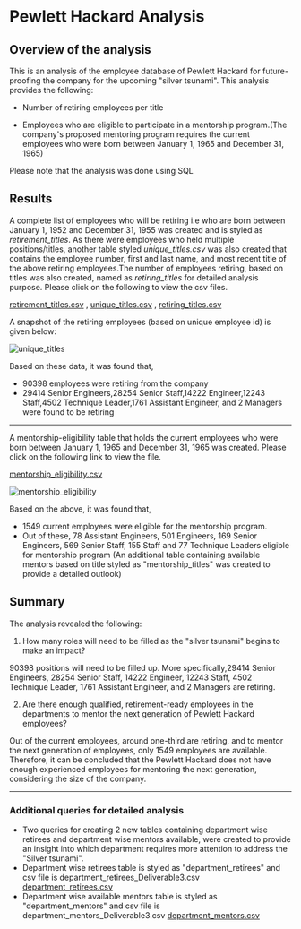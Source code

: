 # Pewlett Hackard Analysis

## Overview of the analysis

This is an analysis of the employee database of Pewlett Hackard for future-proofing the company for the upcoming "silver tsunami". This analysis provides the following:

-  Number of retiring employees per title

- Employees who are eligible to participate in a mentorship program.(The company's proposed mentoring program requires the current employees who were born between January 1,    1965 and December 31, 1965)

Please note that the analysis was done using SQL
## Results

A complete list of employees who will be retiring i.e who are born between January 1, 1952 and December 31, 1955 was created and is styled as _retirement_titles_. As there were employees who held multiple positions/titles, another table styled _unique_titles.csv_ was also created that contains the employee number, first and last name, and most recent title of the above retiring employees.The number of employees retiring, based on titles was also created, named as _retiring_titles_  for detailed analysis purpose. 
Please click on the following to view the csv files.

[retirement_titles.csv](https://github.com/sarikahkumar/Pewlett_Hackard_new/files/7361219/retirement_titles.csv) , 
[unique_titles.csv](https://github.com/sarikahkumar/Pewlett_Hackard_new/files/7361189/unique_titles.csv) ,
[retiring_titles.csv](https://github.com/sarikahkumar/Pewlett_Hackard_new/files/7361220/retiring_titles.csv)

A snapshot of the retiring employees (based on unique employee id) is given below:

 ![unique_titles](https://user-images.githubusercontent.com/89427676/137652456-8e74334a-b378-49c0-b274-0e2888f8e986.PNG)

Based on these data, it was found that,
  - 90398 employees were retiring from the company
  - 29414 Senior Engineers,28254 Senior Staff,14222 Engineer,12243 Staff,4502 Technique Leader,1761 Assistant Engineer, and 2 Managers were found to be retiring
---
A mentorship-eligibility table that holds the current employees who were born between January 1, 1965 and December 31, 1965 was created. Please click on the following link to view the file.

[mentorship_eligibility.csv](https://github.com/sarikahkumar/Pewlett_Hackard_new/files/7361193/mentorship_eligibility.csv)

![mentorship_eligibility](https://user-images.githubusercontent.com/89427676/137652504-d153e14d-5cbd-4a34-a803-414c2f287460.PNG)

Based on the above, it was found that,
  - 1549 current employees were eligible for the mentorship program.
  - Out of these, 78 Assistant Engineers, 501 Engineers, 169 Senior Engineers, 569 Senior Staff, 155 Staff and 77 Technique Leaders eligible for mentorship program (An       additional table containing available mentors based on title styled as "mentorship_titles" was created to provide a detailed outlook)

## Summary

The analysis revealed the following:

1. How many roles will need to be filled as the "silver tsunami" begins to make an impact?

90398 positions will need to be filled up. More specifically,29414 Senior Engineers, 28254 Senior Staff, 14222 Engineer, 12243 Staff, 4502 Technique Leader, 1761 Assistant Engineer, and 2 Managers are retiring.

2. Are there enough qualified, retirement-ready employees in the departments to mentor the next generation of Pewlett Hackard employees?

Out of the current employees, around one-third are retiring, and to mentor the next generation of employees, only 1549 employees are available. Therefore, it can be concluded that the Pewlett Hackard does not have enough experienced employees for mentoring the next generation, considering the size of the company.

---
### Additional queries for detailed analysis

  - Two queries for creating 2 new tables containing department wise retirees and department wise mentors available, were created to provide an insight into which department    requires more attention to address the "Silver tsunami".
  - Department wise retirees table is styled as "department_retirees" and csv file is department_retirees_Deliverable3.csv 
  [department_retirees.csv](https://github.com/sarikahkumar/Pewlett_Hackard_new/files/7361235/department_retirees.csv)
  - Department wise available mentors table is styled as "department_mentors" and csv file is department_mentors_Deliverable3.csv
  [department_mentors.csv](https://github.com/sarikahkumar/Pewlett_Hackard_new/files/7361236/department_mentors.csv)
